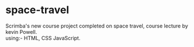 # space-travel
Scrimba's new course project completed on space travel, course lecture by kevin Powell.<br>
using:-
HTML, CSS JavaScript.
